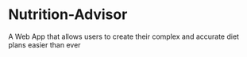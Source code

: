 # Nutrition-Advisor
A Web App that allows users to create their complex and accurate diet plans easier than ever
